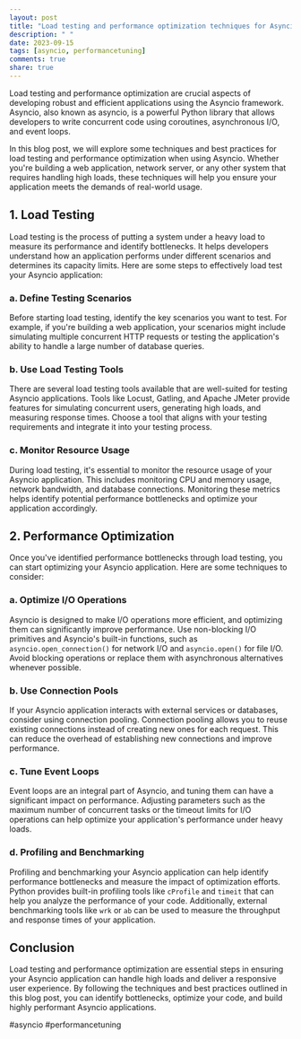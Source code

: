 ```yaml
---
layout: post
title: "Load testing and performance optimization techniques for Asyncio"
description: " "
date: 2023-09-15
tags: [asyncio, performancetuning]
comments: true
share: true
---
```


Load testing and performance optimization are crucial aspects of developing robust and efficient applications using the Asyncio framework. Asyncio, also known as asyncio, is a powerful Python library that allows developers to write concurrent code using coroutines, asynchronous I/O, and event loops.

In this blog post, we will explore some techniques and best practices for load testing and performance optimization when using Asyncio. Whether you're building a web application, network server, or any other system that requires handling high loads, these techniques will help you ensure your application meets the demands of real-world usage.

## 1. Load Testing

Load testing is the process of putting a system under a heavy load to measure its performance and identify bottlenecks. It helps developers understand how an application performs under different scenarios and determines its capacity limits. Here are some steps to effectively load test your Asyncio application:

### a. Define Testing Scenarios

Before starting load testing, identify the key scenarios you want to test. For example, if you're building a web application, your scenarios might include simulating multiple concurrent HTTP requests or testing the application's ability to handle a large number of database queries.

### b. Use Load Testing Tools

There are several load testing tools available that are well-suited for testing Asyncio applications. Tools like Locust, Gatling, and Apache JMeter provide features for simulating concurrent users, generating high loads, and measuring response times. Choose a tool that aligns with your testing requirements and integrate it into your testing process.

### c. Monitor Resource Usage

During load testing, it's essential to monitor the resource usage of your Asyncio application. This includes monitoring CPU and memory usage, network bandwidth, and database connections. Monitoring these metrics helps identify potential performance bottlenecks and optimize your application accordingly.

## 2. Performance Optimization

Once you've identified performance bottlenecks through load testing, you can start optimizing your Asyncio application. Here are some techniques to consider:

### a. Optimize I/O Operations

Asyncio is designed to make I/O operations more efficient, and optimizing them can significantly improve performance. Use non-blocking I/O primitives and Asyncio's built-in functions, such as `asyncio.open_connection()` for network I/O and `asyncio.open()` for file I/O. Avoid blocking operations or replace them with asynchronous alternatives whenever possible.

### b. Use Connection Pools

If your Asyncio application interacts with external services or databases, consider using connection pooling. Connection pooling allows you to reuse existing connections instead of creating new ones for each request. This can reduce the overhead of establishing new connections and improve performance.

### c. Tune Event Loops

Event loops are an integral part of Asyncio, and tuning them can have a significant impact on performance. Adjusting parameters such as the maximum number of concurrent tasks or the timeout limits for I/O operations can help optimize your application's performance under heavy loads.

### d. Profiling and Benchmarking

Profiling and benchmarking your Asyncio application can help identify performance bottlenecks and measure the impact of optimization efforts. Python provides built-in profiling tools like `cProfile` and `timeit` that can help you analyze the performance of your code. Additionally, external benchmarking tools like `wrk` or `ab` can be used to measure the throughput and response times of your application.

## Conclusion

Load testing and performance optimization are essential steps in ensuring your Asyncio application can handle high loads and deliver a responsive user experience. By following the techniques and best practices outlined in this blog post, you can identify bottlenecks, optimize your code, and build highly performant Asyncio applications.

#asyncio #performancetuning